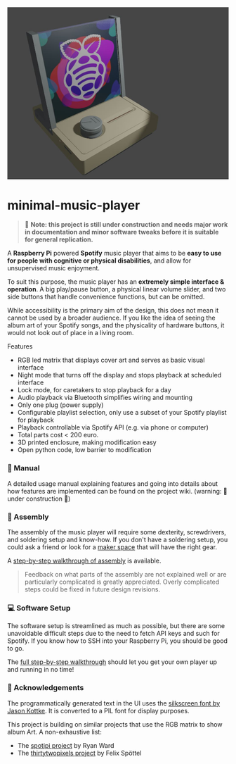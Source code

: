 <img src="media/player_render.JPG" width="800">

# minimal-music-player
> 🚧 **Note: this project is still under construction and needs major work in documentation and minor software tweaks before it is suitable for general replication.**

A **Raspberry Pi** powered **Spotify** music player that aims to be **easy to use for people with cognitive or physical disabilities**, and allow for unsupervised music enjoyment.

To suit this purpose, the music player has an **extremely simple interface & operation**. A big play/pause button, a physical linear volume slider, and two side buttons that handle convenience functions, but can be omitted.

While accessibility is the primary aim of the design, this does not mean it cannot be used by a broader audience. If you like the idea of seeing the album art of your Spotify songs, and the physicality of hardware buttons, it would not look out of place in a living room. 

Features

* RGB led matrix that displays cover art and serves as basic visual interface
* Night mode that turns off the display and stops playback at scheduled interface
* Lock mode, for caretakers to stop playback for a day
* Audio playback via Bluetooth simplifies wiring and mounting
* Only one plug (power supply)
* Configurable playlist selection, only use a subset of your Spotify playlist for playback
* Playback controllable via Spotify API (e.g. via phone or computer)
* Total parts cost < 200 euro.
* 3D printed enclosure, making modification easy
* Open python code, low barrier to modification

### 📖 Manual

A detailed usage manual explaining features and going into details about how features are implemented can be found on the project wiki. (warning: 🚧 under construction 🚧)

### 🔨 Assembly

The assembly of the music player will require some dexterity, screwdrivers, and soldering setup and know-how. If you don't have a soldering setup, you could ask a friend or look for a [maker space](https://en.wikipedia.org/wiki/Hackerspace) that will have the right gear.

A [step-by-step walkthrough of assembly](docs/assembly.md) is available. 

> Feedback on what parts of the assembly are not explained well or are particularly complicated is greatly appreciated. Overly complicated steps could be fixed in future design revisions.

### 💻 Software Setup

The software setup is streamlined as much as possible, but there are some unavoidable difficult steps due to the need to fetch API keys and such for Spotify. If you know how to SSH into your Raspberry Pi, you should be good to go.

The [full step-by-step walkthrough](docs/setup.md) should let you get your own player up and running in no time! 

### 🙏 Acknowledgements

The programmatically generated text in the UI uses the [silkscreen font by Jason Kottke](https://kottke.org/plus/type/silkscreen/). It is converted to a PIL font for display purposes.

This project is building on similar projects that use the RGB matrix to show album Art. A non-exhaustive list:

* The [spotipi project](https://github.com/ryanwa18/spotipi)  by Ryan Ward
* The [thirtytwopixels project](https://github.com/fspoettel/thirtytwopixels) by Felix Spöttel 



